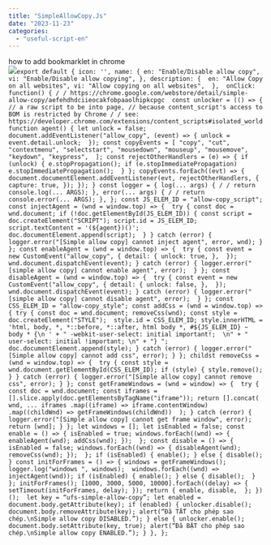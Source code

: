 ```yaml
---
title: "SimpleAllowCopy.Js"
date: "2023-11-23"
categories: 
  - "useful-script-en"
---
```


how to add bookmarklet in chrome  
![](https://camo.githubusercontent.com/5f21e427a7d3ee887313a4f9b1ab033e6462db47ca299bf3f7e2d81a0ce854bd/68747470733a2f2f696d672e7765626e6f74732e636f6d2f323031392f30342f447261672d616e642d44726f702d4c696e6b732d696e2d4368726f6d652e706e67)`export default { icon: '', name: { en: "Enable/Disable allow copy", vi: "Enable/Disable allow copying", }, description: {  en: "Allow Copy on all websites", vi: "Allow copying on all websites",  },  onClick: function() { / / https://chrome.google.com/webstore/detail/simple-allow-copy/aefehdhdciieocakfobpaaolhipkcpgc  const unlocker = (() => { // a raw script to be into page, // because content_script's access to BOM is restricted by Chrome / / see: https://developer.chrome.com/extensions/content_scripts#isolated_world function agent() { let unlock = false; document.addEventListener("allow_copy", (event) => { unlock = event.detail.unlock;  }); const copyEvents = [ "copy", "cut", "contextmenu", "selectstart", "mousedown", "mouseup", "mousemove", "keydown", "keypress",  ]; const rejectOtherHandlers = (e) => { if (unlock) { e.stopPropagation(); if (e.stopImmediatePropagation) e.stopImmediatePropagation();  } }; copyEvents.forEach((evt) => { document.documentElement.addEventListener(evt, rejectOtherHandlers, { capture: true, }); }); } const logger = { log(... args) { / / return console.log(... ARGS); }, error(... args) { / / return console.error(... ARGS); }, }; const JS_ELEM_ID = "allow-copy_script"; const injectAgent = (wnd = window.top) => {  try { const doc = wnd.document; if (!doc.getElementById(JS_ELEM_ID)) { const script = doc.createElement("SCRIPT"); script.id = JS_ELEM_ID; script.textContent = '(${agent})()';  doc.documentElement.append(script);  } } catch (error) { logger.error("[Simple allow copy] cannot inject agent", error, wnd); } }; const enableAgent = (wnd = window.top) => {  try { const event = new CustomEvent("allow_copy", { detail: { unlock: true, },  }); wnd.document.dispatchEvent(event); } catch (error) { logger.error("[simple allow copy] cannot enable agent", error);  } }; const disableAgent = (wnd = window.top) => {  try { const event = new CustomEvent("allow_copy", { detail: { unlock: false, },  }); wnd.document.dispatchEvent(event); } catch (error) { logger.error("[simple allow copy] cannot disable agent", error);  } }; const CSS_ELEM_ID = "allow-copy_style"; const addCss = (wnd = window.top) => { try { const doc = wnd.document; removeCss(wnd); const style = doc.createElement("STYLE");  style.id = CSS_ELEM_ID; style.innerHTML = 'html, body, *, *::before, *::after, html body *, #${JS_ELEM_ID} ~ body * {\n ' + " -webkit-user-select: initial important!;  \n" + " user-select: initial !important; \n" + "} "; doc.documentElement.append(style); } catch (error) { logger.error("[Simple allow copy] cannot add css", error); } }; childst removeCss = (wnd = window.top) => {  try { const style = wnd.document.getElementById(CSS_ELEM_ID); if (style) { style.remove();  } } catch (error) { logger.error("[Simple allow copy] cannot remove css", error); } }; const getFrameWindows = (wnd = window) => {  try { const doc = wnd.document; const iframes = [].slice.apply(doc.getElementsByTagName("iframe")); return [].concat( wnd, ... iframes .map((iframe) => iframe.contentWindow) .map((childWnd) => getFrameWindows(childWnd))  ); } catch (error) { logger.error("[Simple allow copy] cannot get frame window", error); return [wnd]; } }; let windows = []; let isEnabled = false; const enable = () => { isEnabled = true; windows.forEach((wnd) => { enableAgent(wnd); addCss(wnd); });  }; const disable = () => { isEnabled = false; windows.forEach((wnd) => { disableAgent(wnd); removeCss(wnd); });  }; if (isEnabled) { enable(); } else { disable();  } const initForFrames = () => { windows = getFrameWindows(); logger.log("windows ", windows);  windows.forEach((wnd) => injectAgent(wnd)); if (isEnabled) { enable(); } else { disable();  } }; initForFrames(); [1000, 3000, 5000, 10000].forEach((delay) => { setTimeout(initForFrames, delay); }); return { enable, disable,  }; })();  let key = “ufs-simple-allow-copy”; let enabled = document.body.getAttribute(key); if (enabled) { unlocker.disable(); document.body.removeAttribute(key); alert(“Đã TẮT cho phép sao chép.\nSimple allow copy DISABLED.”); } else { unlocker.enable(); document.body.setAttribute(key, true); alert(“Đã BẬT cho phép sao chép.\nSimple allow copy ENABLED.”); } }, };`
